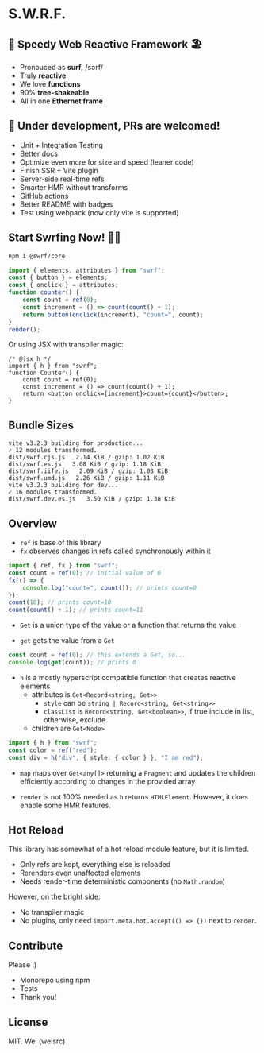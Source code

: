 # S.W.R.F.

## 🌊 Speedy Web Reactive Framework 🏖️

- Pronouced as **surf**, /sərf/
- Truly **reactive**
- We love **functions**
- 90% **tree-shakeable**
- All in one **Ethernet frame**

## 🚧 Under development, PRs are welcomed!

- Unit + Integration Testing
- Better docs
- Optimize even more for size and speed (leaner code)
- Finish SSR + Vite plugin
- Server-side real-time refs
- Smarter HMR without transforms
- GitHub actions
- Better README with badges
- Test using webpack (now only vite is supported)

## Start Swrfing Now! 🏄‍♂️

```sh
npm i @swrf/core
```

```ts
import { elements, attributes } from "swrf";
const { button } = elements;
const { onclick } = attributes;
function counter() {
	const count = ref(0);
	const increment = () => count(count() + 1);
	return button(onclick(increment), "count=", count);
}
render();
```

Or using JSX with transpiler magic:

```tsx
/* @jsx h */
import { h } from "swrf";
function Counter() {
	const count = ref(0);
	const increment = () => count(count() + 1);
	return <button onclick={increment}>count={count}</button>;
}
```

## Bundle Sizes

```
vite v3.2.3 building for production...
✓ 12 modules transformed.
dist/swrf.cjs.js   2.14 KiB / gzip: 1.02 KiB
dist/swrf.es.js   3.08 KiB / gzip: 1.18 KiB
dist/swrf.iife.js   2.09 KiB / gzip: 1.03 KiB
dist/swrf.umd.js   2.26 KiB / gzip: 1.11 KiB
vite v3.2.3 building for dev...
✓ 16 modules transformed.
dist/swrf.dev.es.js   3.50 KiB / gzip: 1.38 KiB
```

## Overview

- `ref` is base of this library
- `fx` observes changes in refs called synchronously within it

```ts
import { ref, fx } from "swrf";
const count = ref(0); // initial value of 0
fx(() => {
	console.log("count=", count()); // prints count=0
});
count(10); // prints count=10
count(count() + 1); // prints count=11
```

- `Get` is a union type of the value or a function that returns the value

- `get` gets the value from a `Get`

```ts
const count = ref(0); // this extends a Get, so...
console.log(get(count)); // prints 0
```

- `h` is a mostly hyperscript compatible function that creates reactive elements
  - attributes is `Get<Record<string, Get>>`
    - `style` can be `string | Record<string, Get<string>>`
    - `classList` is `Record<string, Get<boolean>>`, if true include in list, otherwise, exclude
  - children are `Get<Node>`

```ts
import { h } from "swrf";
const color = ref("red");
const div = h("div", { style: { color } }, "I am red");
```

- `map` maps over `Get<any[]>` returning a `Fragment` and updates the children efficiently according to changes in the provided array

- `render` is not 100% needed as `h` returns `HTMLElement`. However, it does enable some HMR features.

## Hot Reload

This library has somewhat of a hot reload module feature, but it is limited.

- Only refs are kept, everything else is reloaded
- Rerenders even unaffected elements
- Needs render-time deterministic components (no `Math.random`)

However, on the bright side:

- No transpiler magic
- No plugins, only need `import.meta.hot.accept(() => {})` next to `render`.

## Contribute

Please :)

- Monorepo using npm
- Tests
- Thank you!

## License

MIT. Wei (weisrc)
